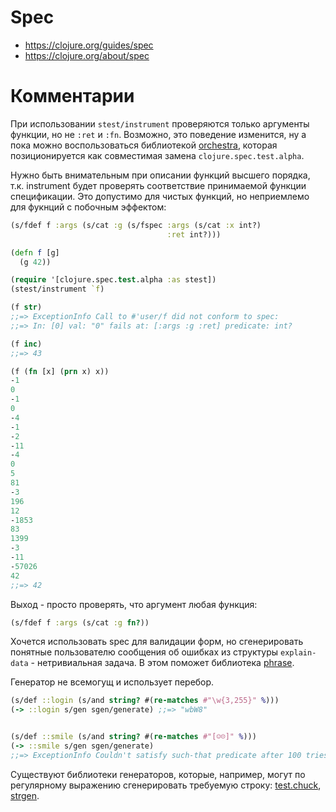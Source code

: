 # Spec

+ https://clojure.org/guides/spec
+ https://clojure.org/about/spec



# Комментарии

При использовании `stest/instrument` проверяются только аргументы функции, но не `:ret` и `:fn`.
Возможно, это поведение изменится, ну а пока можно воспользоваться библиотекой
[orchestra](https://github.com/jeaye/orchestra), которая позиционируется как совместимая
замена `clojure.spec.test.alpha`.

Нужно быть внимательным при описании функций высшего порядка, т.к. instrument
будет проверять соответствие принимаемой функции спецификации. Это допустимо для чистых функций,
но неприемлемо для фукнций с побочным эффектом:

```clojure
(s/fdef f :args (s/cat :g (s/fspec :args (s/cat :x int?)
                                   :ret int?)))

(defn f [g]
  (g 42))

(require '[clojure.spec.test.alpha :as stest])
(stest/instrument `f)

(f str)
;;=> ExceptionInfo Call to #'user/f did not conform to spec:
;;=> In: [0] val: "0" fails at: [:args :g :ret] predicate: int?

(f inc)
;;=> 43

(f (fn [x] (prn x) x))
-1
0
-1
0
-4
-1
-2
-11
-4
0
5
81
-3
196
12
-1853
83
1399
-3
-11
-57026
42
;;=> 42
```

Выход - просто проверять, что аргумент любая функция:

```clojure
(s/fdef f :args (s/cat :g fn?))

```

Хочется использовать spec для валидации форм, но сгенерировать понятные пользователю
сообщения об ошибках из структуры `explain-data` - нетривиальная задача. В этом поможет
библиотека [phrase](https://github.com/alexanderkiel/phrase).

Генератор не всемогущ и использует перебор.
```clojure
(s/def ::login (s/and string? #(re-matches #"\w{3,255}" %)))
(-> ::login s/gen sgen/generate) ;;=> "wbW8"


(s/def ::smile (s/and string? #(re-matches #"[☺☹]" %)))
(-> ::smile s/gen sgen/generate)
;;=> ExceptionInfo Couldn't satisfy such-that predicate after 100 tries.
```

Существуют библиотеки генераторов, которые, например, могут по регулярному выражению
сгенерировать требуемую строку:
[test.chuck](https://github.com/gfredericks/test.chuck),
[strgen](https://github.com/miner/strgen).
